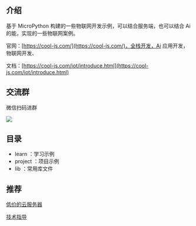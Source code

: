 ## 介绍

基于 MicroPython 构建的一些物联网开发示例，可以结合服务端，也可以结合 Ai 的能，实现的一些物联网案例。

官网：[https://cool-js.com/](https://cool-js.com/)，全栈开发，Ai 应用开发，物联网开发、

文档：[https://cool-js.com/iot/introduce.html](https://cool-js.com/iot/introduce.html)

## 交流群

微信扫码进群

![](https://cool-js.com/wechat.png)

## 目录

- learn ：学习示例
- project ：项目示例
- lib ：常用库文件

## 推荐

[低价的云服务器](https://cool-js.com/ad/server.html)

[技术指导](https://cool-js.com/ad/teach.html)
